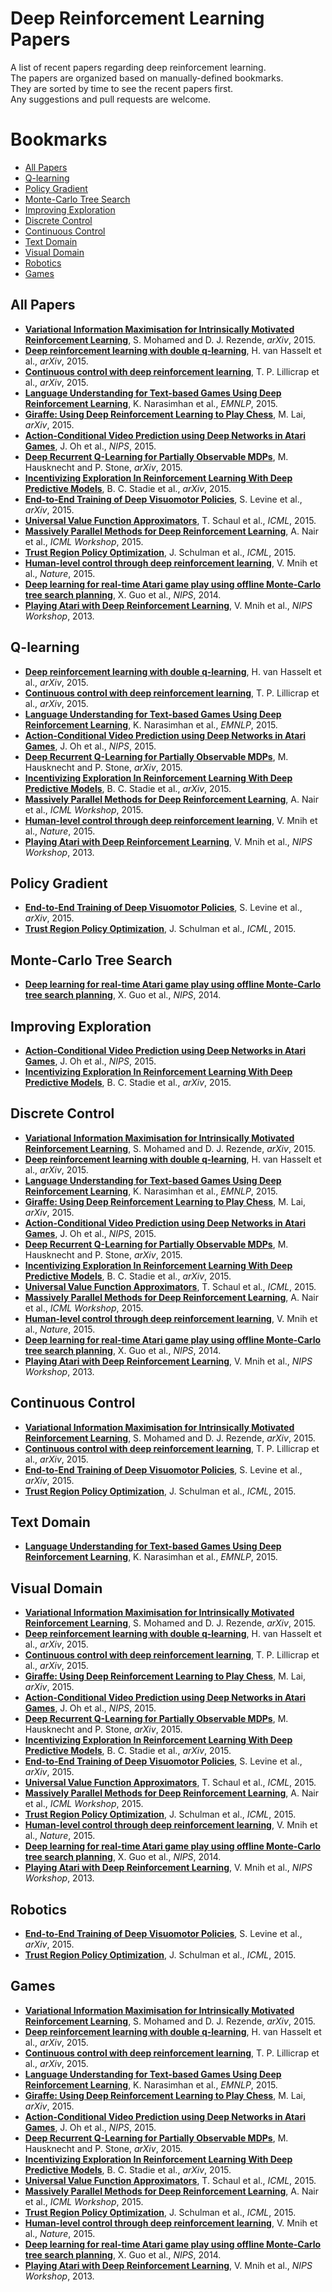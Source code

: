# Deep Reinforcement Learning Papers
A list of recent papers regarding deep reinforcement learning. <br>
The papers are organized based on manually-defined bookmarks. <br>
They are sorted by time to see the recent papers first. <br>
Any suggestions and pull requests are welcome. 

# Bookmarks
  * [All Papers](#all-papers)
  * [Q-learning](#q-learning)
  * [Policy Gradient](#policy-gradient)
  * [Monte-Carlo Tree Search](#monte-carlo-tree-search)
  * [Improving Exploration](#improving-exploration)
  * [Discrete Control](#discrete-control)
  * [Continuous Control](#continuous-control)
  * [Text Domain](#text-domain)
  * [Visual Domain](#visual-domain)
  * [Robotics](#robotics)
  * [Games](#games)

## All Papers
  * [**Variational Information Maximisation for Intrinsically Motivated Reinforcement Learning**](http://arxiv.org/abs/1509.08731), S. Mohamed and D. J. Rezende, *arXiv*, 2015.
  * [**Deep reinforcement learning with double q-learning**](http://arxiv.org/abs/1509.06461), H. van Hasselt et al., *arXiv*, 2015.
  * [**Continuous control with deep reinforcement learning**](http://arxiv.org/abs/1509.02971), T. P. Lillicrap et al., *arXiv*, 2015.
  * [**Language Understanding for Text-based Games Using Deep Reinforcement Learning**](http://people.csail.mit.edu/karthikn/pdfs/mud-play15.pdf), K. Narasimhan et al., *EMNLP*, 2015.
  * [**Giraffe: Using Deep Reinforcement Learning to Play Chess**](http://arxiv.org/abs/1509.01549), M. Lai, *arXiv*, 2015.
  * [**Action-Conditional Video Prediction using Deep Networks in Atari Games**](http://arxiv.org/abs/1507.08750), J. Oh et al., *NIPS*, 2015.
  * [**Deep Recurrent Q-Learning for Partially Observable MDPs**](http://arxiv.org/abs/1507.06527), M. Hausknecht and P. Stone, *arXiv*, 2015.
  * [**Incentivizing Exploration In Reinforcement Learning With Deep Predictive Models**](http://arxiv.org/abs/1507.00814), B. C. Stadie et al., *arXiv*, 2015.
  * [**End-to-End Training of Deep Visuomotor Policies**](http://arxiv.org/abs/1504.00702), S. Levine et al., *arXiv*, 2015.
  * [**Universal Value Function Approximators**](http://schaul.site44.com/publications/uvfa.pdf), T. Schaul et al., *ICML*, 2015.
  * [**Massively Parallel Methods for Deep Reinforcement Learning**](http://www0.cs.ucl.ac.uk/staff/d.silver/web/Publications_files/gorila.pdf), A. Nair et al., *ICML Workshop*, 2015.
  * [**Trust Region Policy Optimization**](http://jmlr.org/proceedings/papers/v37/schulman15.pdf), J. Schulman et al., *ICML*, 2015.
  * [**Human-level control through deep reinforcement learning**](http://www.nature.com/nature/journal/v518/n7540/pdf/nature14236.pdf), V. Mnih et al., *Nature*, 2015.
  * [**Deep learning for real-time Atari game play using offline Monte-Carlo tree search planning**](http://papers.nips.cc/paper/5421-deep-learning-for-real-time-atari-game-play-using-offline-monte-carlo-tree-search-planning.pdf), X. Guo et al., *NIPS*, 2014.
  * [**Playing Atari with Deep Reinforcement Learning**](https://www.cs.toronto.edu/~vmnih/docs/dqn.pdf), V. Mnih et al., *NIPS Workshop*, 2013.

## Q-learning
  * [**Deep reinforcement learning with double q-learning**](http://arxiv.org/abs/1509.06461), H. van Hasselt et al., *arXiv*, 2015.
  * [**Continuous control with deep reinforcement learning**](http://arxiv.org/abs/1509.02971), T. P. Lillicrap et al., *arXiv*, 2015.
  * [**Language Understanding for Text-based Games Using Deep Reinforcement Learning**](http://people.csail.mit.edu/karthikn/pdfs/mud-play15.pdf), K. Narasimhan et al., *EMNLP*, 2015.
  * [**Action-Conditional Video Prediction using Deep Networks in Atari Games**](http://arxiv.org/abs/1507.08750), J. Oh et al., *NIPS*, 2015.
  * [**Deep Recurrent Q-Learning for Partially Observable MDPs**](http://arxiv.org/abs/1507.06527), M. Hausknecht and P. Stone, *arXiv*, 2015.
  * [**Incentivizing Exploration In Reinforcement Learning With Deep Predictive Models**](http://arxiv.org/abs/1507.00814), B. C. Stadie et al., *arXiv*, 2015.
  * [**Massively Parallel Methods for Deep Reinforcement Learning**](http://www0.cs.ucl.ac.uk/staff/d.silver/web/Publications_files/gorila.pdf), A. Nair et al., *ICML Workshop*, 2015.
  * [**Human-level control through deep reinforcement learning**](http://www.nature.com/nature/journal/v518/n7540/pdf/nature14236.pdf), V. Mnih et al., *Nature*, 2015.
  * [**Playing Atari with Deep Reinforcement Learning**](https://www.cs.toronto.edu/~vmnih/docs/dqn.pdf), V. Mnih et al., *NIPS Workshop*, 2013.

## Policy Gradient
  * [**End-to-End Training of Deep Visuomotor Policies**](http://arxiv.org/abs/1504.00702), S. Levine et al., *arXiv*, 2015.
  * [**Trust Region Policy Optimization**](http://jmlr.org/proceedings/papers/v37/schulman15.pdf), J. Schulman et al., *ICML*, 2015.

## Monte-Carlo Tree Search
  * [**Deep learning for real-time Atari game play using offline Monte-Carlo tree search planning**](http://papers.nips.cc/paper/5421-deep-learning-for-real-time-atari-game-play-using-offline-monte-carlo-tree-search-planning.pdf), X. Guo et al., *NIPS*, 2014.

## Improving Exploration
  * [**Action-Conditional Video Prediction using Deep Networks in Atari Games**](http://arxiv.org/abs/1507.08750), J. Oh et al., *NIPS*, 2015.
  * [**Incentivizing Exploration In Reinforcement Learning With Deep Predictive Models**](http://arxiv.org/abs/1507.00814), B. C. Stadie et al., *arXiv*, 2015.

## Discrete Control
  * [**Variational Information Maximisation for Intrinsically Motivated Reinforcement Learning**](http://arxiv.org/abs/1509.08731), S. Mohamed and D. J. Rezende, *arXiv*, 2015.
  * [**Deep reinforcement learning with double q-learning**](http://arxiv.org/abs/1509.06461), H. van Hasselt et al., *arXiv*, 2015.
  * [**Language Understanding for Text-based Games Using Deep Reinforcement Learning**](http://people.csail.mit.edu/karthikn/pdfs/mud-play15.pdf), K. Narasimhan et al., *EMNLP*, 2015.
  * [**Giraffe: Using Deep Reinforcement Learning to Play Chess**](http://arxiv.org/abs/1509.01549), M. Lai, *arXiv*, 2015.
  * [**Action-Conditional Video Prediction using Deep Networks in Atari Games**](http://arxiv.org/abs/1507.08750), J. Oh et al., *NIPS*, 2015.
  * [**Deep Recurrent Q-Learning for Partially Observable MDPs**](http://arxiv.org/abs/1507.06527), M. Hausknecht and P. Stone, *arXiv*, 2015.
  * [**Incentivizing Exploration In Reinforcement Learning With Deep Predictive Models**](http://arxiv.org/abs/1507.00814), B. C. Stadie et al., *arXiv*, 2015.
  * [**Universal Value Function Approximators**](http://schaul.site44.com/publications/uvfa.pdf), T. Schaul et al., *ICML*, 2015.
  * [**Massively Parallel Methods for Deep Reinforcement Learning**](http://www0.cs.ucl.ac.uk/staff/d.silver/web/Publications_files/gorila.pdf), A. Nair et al., *ICML Workshop*, 2015.
  * [**Human-level control through deep reinforcement learning**](http://www.nature.com/nature/journal/v518/n7540/pdf/nature14236.pdf), V. Mnih et al., *Nature*, 2015.
  * [**Deep learning for real-time Atari game play using offline Monte-Carlo tree search planning**](http://papers.nips.cc/paper/5421-deep-learning-for-real-time-atari-game-play-using-offline-monte-carlo-tree-search-planning.pdf), X. Guo et al., *NIPS*, 2014.
  * [**Playing Atari with Deep Reinforcement Learning**](https://www.cs.toronto.edu/~vmnih/docs/dqn.pdf), V. Mnih et al., *NIPS Workshop*, 2013.
 
## Continuous Control
  * [**Variational Information Maximisation for Intrinsically Motivated Reinforcement Learning**](http://arxiv.org/abs/1509.08731), S. Mohamed and D. J. Rezende, *arXiv*, 2015.
  * [**Continuous control with deep reinforcement learning**](http://arxiv.org/abs/1509.02971), T. P. Lillicrap et al., *arXiv*, 2015.
  * [**End-to-End Training of Deep Visuomotor Policies**](http://arxiv.org/abs/1504.00702), S. Levine et al., *arXiv*, 2015.
  * [**Trust Region Policy Optimization**](http://jmlr.org/proceedings/papers/v37/schulman15.pdf), J. Schulman et al., *ICML*, 2015.

## Text Domain
  * [**Language Understanding for Text-based Games Using Deep Reinforcement Learning**](http://people.csail.mit.edu/karthikn/pdfs/mud-play15.pdf), K. Narasimhan et al., *EMNLP*, 2015.

## Visual Domain
  * [**Variational Information Maximisation for Intrinsically Motivated Reinforcement Learning**](http://arxiv.org/abs/1509.08731), S. Mohamed and D. J. Rezende, *arXiv*, 2015.
  * [**Deep reinforcement learning with double q-learning**](http://arxiv.org/abs/1509.06461), H. van Hasselt et al., *arXiv*, 2015.
  * [**Continuous control with deep reinforcement learning**](http://arxiv.org/abs/1509.02971), T. P. Lillicrap et al., *arXiv*, 2015.
  * [**Giraffe: Using Deep Reinforcement Learning to Play Chess**](http://arxiv.org/abs/1509.01549), M. Lai, *arXiv*, 2015.
  * [**Action-Conditional Video Prediction using Deep Networks in Atari Games**](http://arxiv.org/abs/1507.08750), J. Oh et al., *NIPS*, 2015.
  * [**Deep Recurrent Q-Learning for Partially Observable MDPs**](http://arxiv.org/abs/1507.06527), M. Hausknecht and P. Stone, *arXiv*, 2015.
  * [**Incentivizing Exploration In Reinforcement Learning With Deep Predictive Models**](http://arxiv.org/abs/1507.00814), B. C. Stadie et al., *arXiv*, 2015.
  * [**End-to-End Training of Deep Visuomotor Policies**](http://arxiv.org/abs/1504.00702), S. Levine et al., *arXiv*, 2015.
  * [**Universal Value Function Approximators**](http://schaul.site44.com/publications/uvfa.pdf), T. Schaul et al., *ICML*, 2015.
  * [**Massively Parallel Methods for Deep Reinforcement Learning**](http://www0.cs.ucl.ac.uk/staff/d.silver/web/Publications_files/gorila.pdf), A. Nair et al., *ICML Workshop*, 2015.
  * [**Trust Region Policy Optimization**](http://jmlr.org/proceedings/papers/v37/schulman15.pdf), J. Schulman et al., *ICML*, 2015.
  * [**Human-level control through deep reinforcement learning**](http://www.nature.com/nature/journal/v518/n7540/pdf/nature14236.pdf), V. Mnih et al., *Nature*, 2015.
  * [**Deep learning for real-time Atari game play using offline Monte-Carlo tree search planning**](http://papers.nips.cc/paper/5421-deep-learning-for-real-time-atari-game-play-using-offline-monte-carlo-tree-search-planning.pdf), X. Guo et al., *NIPS*, 2014.
  * [**Playing Atari with Deep Reinforcement Learning**](https://www.cs.toronto.edu/~vmnih/docs/dqn.pdf), V. Mnih et al., *NIPS Workshop*, 2013.

## Robotics
  * [**End-to-End Training of Deep Visuomotor Policies**](http://arxiv.org/abs/1504.00702), S. Levine et al., *arXiv*, 2015.
  * [**Trust Region Policy Optimization**](http://jmlr.org/proceedings/papers/v37/schulman15.pdf), J. Schulman et al., *ICML*, 2015.

## Games
  * [**Variational Information Maximisation for Intrinsically Motivated Reinforcement Learning**](http://arxiv.org/abs/1509.08731), S. Mohamed and D. J. Rezende, *arXiv*, 2015.
  * [**Deep reinforcement learning with double q-learning**](http://arxiv.org/abs/1509.06461), H. van Hasselt et al., *arXiv*, 2015.
  * [**Continuous control with deep reinforcement learning**](http://arxiv.org/abs/1509.02971), T. P. Lillicrap et al., *arXiv*, 2015.
  * [**Language Understanding for Text-based Games Using Deep Reinforcement Learning**](http://people.csail.mit.edu/karthikn/pdfs/mud-play15.pdf), K. Narasimhan et al., *EMNLP*, 2015.
  * [**Giraffe: Using Deep Reinforcement Learning to Play Chess**](http://arxiv.org/abs/1509.01549), M. Lai, *arXiv*, 2015.
  * [**Action-Conditional Video Prediction using Deep Networks in Atari Games**](http://arxiv.org/abs/1507.08750), J. Oh et al., *NIPS*, 2015.
  * [**Deep Recurrent Q-Learning for Partially Observable MDPs**](http://arxiv.org/abs/1507.06527), M. Hausknecht and P. Stone, *arXiv*, 2015.
  * [**Incentivizing Exploration In Reinforcement Learning With Deep Predictive Models**](http://arxiv.org/abs/1507.00814), B. C. Stadie et al., *arXiv*, 2015.
  * [**Universal Value Function Approximators**](http://schaul.site44.com/publications/uvfa.pdf), T. Schaul et al., *ICML*, 2015.
  * [**Massively Parallel Methods for Deep Reinforcement Learning**](http://www0.cs.ucl.ac.uk/staff/d.silver/web/Publications_files/gorila.pdf), A. Nair et al., *ICML Workshop*, 2015.
  * [**Trust Region Policy Optimization**](http://jmlr.org/proceedings/papers/v37/schulman15.pdf), J. Schulman et al., *ICML*, 2015.
  * [**Human-level control through deep reinforcement learning**](http://www.nature.com/nature/journal/v518/n7540/pdf/nature14236.pdf), V. Mnih et al., *Nature*, 2015.
  * [**Deep learning for real-time Atari game play using offline Monte-Carlo tree search planning**](http://papers.nips.cc/paper/5421-deep-learning-for-real-time-atari-game-play-using-offline-monte-carlo-tree-search-planning.pdf), X. Guo et al., *NIPS*, 2014.
  * [**Playing Atari with Deep Reinforcement Learning**](https://www.cs.toronto.edu/~vmnih/docs/dqn.pdf), V. Mnih et al., *NIPS Workshop*, 2013.
